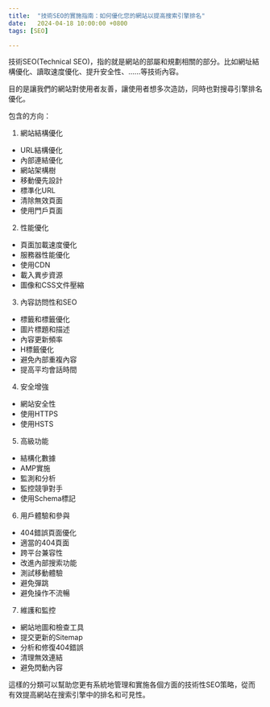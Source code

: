 ```yaml
---
title:  "技術SEO的實施指南：如何優化您的網站以提高搜索引擎排名"
date:   2024-04-18 10:00:00 +0800
tags: [SEO]

---
```



技術SEO(Technical SEO)，指的就是網站的部屬和規劃相關的部分。比如網址結構優化、讀取速度優化、提升安全性、......等技術內容。

目的是讓我們的網站對使用者友善，讓使用者想多次造訪，同時也對搜尋引擎排名優化。

包含的方向：

1. 網站結構優化
* URL結構優化
* 內部連結優化
* 網站架構樹
* 移動優先設計
* 標準化URL
* 清除無效頁面
* 使用門戶頁面
2. 性能優化
* 頁面加載速度優化
* 服務器性能優化
* 使用CDN
* 載入異步資源
* 圖像和CSS文件壓縮
3. 內容訪問性和SEO
* 標籤和標籤優化
* 圖片標題和描述
* 內容更新頻率
* H標籤優化
* 避免內部重複內容
* 提高平均會話時間
4. 安全增強
* 網站安全性
* 使用HTTPS
* 使用HSTS
5. 高級功能
* 結構化數據
* AMP實施
* 監測和分析
* 監控競爭對手
* 使用Schema標記
6. 用戶體驗和參與
* 404錯誤頁面優化
* 適當的404頁面
* 跨平台兼容性
* 改進內部搜索功能
* 測試移動體驗
* 避免彈跳
* 避免操作不流暢
7. 維護和監控
* 網站地圖和檢查工具
* 提交更新的Sitemap
* 分析和修復404錯誤
* 清理無效連結
* 避免閃動內容



這樣的分類可以幫助您更有系統地管理和實施各個方面的技術性SEO策略，從而有效提高網站在搜索引擎中的排名和可見性。

